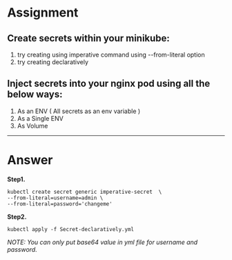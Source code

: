 # Assignment 

## Create secrets within your minikube:
1. try creating using imperative command using --from-literal option
2. try creating declaratively

## Inject secrets into your nginx pod using all the below ways:
1. As an ENV ( All secrets as an env variable )
2. As a Single ENV
3. As Volume

---

# Answer

__Step1.__

    kubectl create secret generic imperative-secret  \
    --from-literal=username=admin \ 
    --from-literal=password='changeme'
 
__Step2.__

    kubectl apply -f Secret-declaratively.yml

*NOTE: You can only put base64 value in yml file for username and password.*

